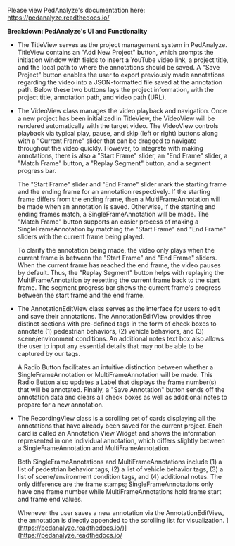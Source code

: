 Please view PedAnalyze's documentation here: https://pedanalyze.readthedocs.io/

**Breakdown: PedAnalyze's UI and Functionality**

- The TitleView serves as the project management system in PedAnalyze. TitleView contains an "Add New Project" button, which prompts the initiation window with fields to insert a YouTube video link, a project title, and the local path to where the annotations should be saved. A "Save Project" button enables the user to export previously made annotations regarding the video into a JSON-formatted file saved at the annotation path. Below these two buttons lays the project information, with the project title, annotation path, and video path (URL).

- The VideoView class manages the video playback and navigation. Once a new project has been initialized in TitleView, the VideoView will be rendered automatically with the target video. The VideoView controls playback via typical play, pause, and skip (left or right) buttons along with a "Current Frame" slider that can be dragged to navigate throughout the video quickly. However, to integrate with making annotations, there is also a "Start Frame" slider, an "End Frame" slider, a "Match Frame" button, a "Replay Segment" button, and a segment progress bar.

  The "Start Frame" slider and "End Frame" slider mark the starting frame and the ending frame for an annotation respectively. If the starting frame differs from the ending frame, then a MultiFrameAnnotation will be made when an annotation is saved. Otherwise, if the starting and ending frames match, a SingleFrameAnnotation will be made. The "Match Frame" button supports an easier process of making a SingleFrameAnnotation by matching the "Start Frame" and "End Frame" sliders with the current frame being played.

  To clarify the annotation being made, the video only plays when the current frame is between the "Start Frame" and "End Frame" sliders. When the current frame has reached the end frame, the video pauses by default. Thus, the "Replay Segment" button helps with replaying the MultiFrameAnnotation by resetting the current frame back to the start frame. The segment progress bar shows the current frame's progress between the start frame and the end frame.

- The AnnotationEditView class serves as the interface for users to edit and save their annotations. The AnnotationEditView provides three distinct sections with pre-defined tags in the form of check boxes to annotate (1) pedestrian behaviors, (2) vehicle behaviors, and (3) scene/environment conditions. An additional notes text box also allows the user to input any essential details that may not be able to be captured by our tags.

  A Radio Button facilitates an intuitive distinction between whether a SingleFrameAnnotation or MultiFrameAnnotation will be made. This Radio Button also updates a Label that displays the frame number(s) that will be annotated. Finally, a "Save Annotation" button sends off the annotation data and clears all check boxes as well as additional notes to prepare for a new annotation.

- The RecordingView class is a scrolling set of cards displaying all the annotations that have already been saved for the current project. Each card is called an Annotation View Widget and shows the information represented in one individual annotation, which differs slightly between a SingleFrameAnnotation and MultiFrameAnnotation. 

  Both SingleFrameAnnotations and MultiFrameAnnotations include (1) a list of pedestrian behavior tags, (2) a list of vehicle behavior tags, (3) a list of scene/environment condition tags, and (4) additional notes. The only difference are the frame stamps; SingleFrameAnnotations only have one frame number while MultiFrameAnnotations hold frame start and frame end values.

  Whenever the user saves a new annotation via the AnnotationEditView, the annotation is directly appended to the scrolling list for visualization.
](https://pedanalyze.readthedocs.io/)](https://pedanalyze.readthedocs.io/

